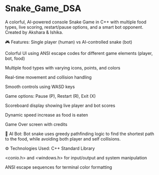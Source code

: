 # Snake_Game_DSA
A colorful, AI-powered console Snake Game in C++ with multiple food types, live scoring, restart/pause options, and a smart bot opponent. Created by Akshara &amp; Ishika.

🎮 Features:
Single player (human) vs AI-controlled snake (bot)

Colorful UI using ANSI escape codes for different game elements (player, bot, food)

Multiple food types with varying icons, points, and colors

Real-time movement and collision handling

Smooth controls using WASD keys

Game options: Pause (P), Restart (R), Exit (X)

Scoreboard display showing live player and bot scores

Dynamic speed increase as food is eaten

Game Over screen with credits

🤖 AI Bot:
Bot snake uses greedy pathfinding logic to find the shortest path to the food, while avoiding both player and self collisions.

⚙️ Technologies Used:
C++ Standard Library

<conio.h> and <windows.h> for input/output and system manipulation

ANSI escape sequences for terminal color formatting


